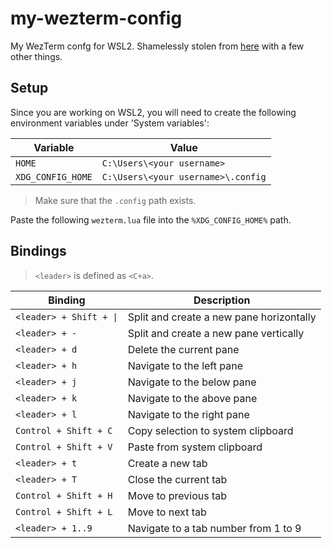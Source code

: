 # my-wezterm-config

My WezTerm confg for WSL2. Shamelessly stolen from [here](https://github.com/waridh/wezterm-config/blob/main/wezterm.lua) with a few other things.

## Setup

Since you are working on WSL2, you will need to create the following environment variables under 'System variables':

| Variable          | Value                              |
|-------------------|------------------------------------|
| `HOME`            | `C:\Users\<your username>`         |
| `XDG_CONFIG_HOME` | `C:\Users\<your username>\.config` |

> Make sure that the `.config` path exists.

Paste the following `wezterm.lua` file into the `%XDG_CONFIG_HOME%` path.

## Bindings

> `<leader>` is defined as `<C+a>`.

| Binding                 | Description                              |
|-------------------------|------------------------------------------|
| `<leader> + Shift + \|` | Split and create a new pane horizontally |
| `<leader> + -`          | Split and create a new pane vertically   |
| `<leader> + d`          | Delete the current pane                  |
| `<leader> + h`          | Navigate to the left pane                |
| `<leader> + j`          | Navigate to the below pane               |
| `<leader> + k`          | Navigate to the above pane               |
| `<leader> + l`          | Navigate to the right pane               |
| `Control + Shift + C`   | Copy selection to system clipboard       |
| `Control + Shift + V`   | Paste from system clipboard              |
| `<leader> + t`          | Create a new tab                         |
| `<leader> + T`          | Close the current tab                    |
| `Control + Shift + H`   | Move to previous tab                     |
| `Control + Shift + L`   | Move to next tab                         |
| `<leader> + 1..9`       | Navigate to a tab number from 1 to 9     |
